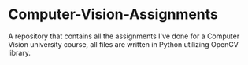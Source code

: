 # Computer-Vision-Assignments
A repository that contains all the assignments I've done for a Computer Vision university course, all files are written in Python utilizing OpenCV library.
